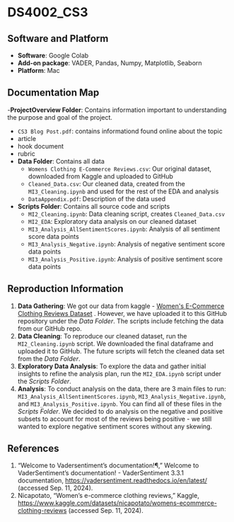 # DS4002_CS3

## Software and Platform

- **Software**: Google Colab
- **Add-on package**: VADER, Pandas, Numpy, Matplotlib, Seaborn
- **Platform**: Mac

## Documentation Map

-**ProjectOverview Folder**: Contains information important to understanding the purpose and goal of the project.
  - `CS3 Blog Post.pdf`: contains informationd found online about the topic
  - article
  - hook document
  - rubric
- **Data Folder**: Contains all data
  - `Womens Clothing E-Commerce Reviews.csv`: Our original dataset, downloaded from Kaggle and uploaded to GitHub
  - `Cleaned_Data.csv`: Our cleaned data, created from the `MI3_Cleaning.ipynb` and used for the rest of the EDA and analysis
  - `DataAppendix.pdf`: Description of the data used
- **Scripts Folder**: Contains all source code and scripts
  - `MI2_Cleaning.ipynb`: Data cleaning script, creates `Cleaned_Data.csv`
  - `MI2_EDA`: Exploratory data analysis on our cleaned dataset
  - `MI3_Analysis_AllSentimentScores.ipynb`: Analysis of all sentiment score data points
  - `MI3_Analysis_Negative.ipynb`: Analysis of negative sentiment score data points
  - `MI3_Analysis_Positive.ipynb`: Analysis of positive sentiment score data points

## Reproduction Information

1. **Data Gathering**: We got our data from kaggle - [Women's E-Commerce Clothing Reviews Dataset](https://www.kaggle.com/datasets/nicapotato/womens-ecommerce-clothing-reviews) . However, we have uploaded it to this GitHub repository under the _Data Folder_. The scripts include fetching the data from our GitHub repo.
2. **Data Cleaning**: To reproduce our cleaned dataset, run the `MI2_Cleaning.ipynb` script. We downloaded the final dataframe and uploaded it to GitHub. The future scripts will fetch the cleaned data set from the _Data Folder_.
3. **Exploratory Data Analysis**: To explore the data and gather initial insights to refine the analysis plan, run the `MI2_EDA.ipynb` script under the _Scripts Folder_.
4. **Analysis**: To conduct analysis on the data, there are 3 main files to run: `MI3_Analysis_AllSentimentScores.ipynb`, `MI3_Analysis_Negative.ipynb`, and `MI3_Analysis_Positive.ipynb`. You can find all of these files in the _Scripts Folder_. We decided to do analysis on the negative and positive subsets to account for most of the reviews being positive - we still wanted to explore negative sentiment scores without any skewing.

## References
1. “Welcome to Vadersentiment’s documentation!¶,” Welcome to VaderSentiment’s documentation! - VaderSentiment 3.3.1 documentation, https://vadersentiment.readthedocs.io/en/latest/ (accessed Sep. 11, 2024).
2. Nicapotato, “Women’s e-commerce clothing reviews,” Kaggle, https://www.kaggle.com/datasets/nicapotato/womens-ecommerce-clothing-reviews (accessed Sep. 11, 2024).

